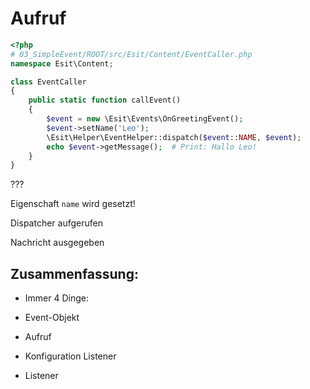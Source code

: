# Aufruf

```php
<?php
# 03_SimpleEvent/ROOT/src/Esit/Content/EventCaller.php
namespace Esit\Content;

class EventCaller
{
    public static function callEvent()
    {
        $event = new \Esit\Events\OnGreetingEvent();
        $event->setName('Leo');
        \Esit\Helper\EventHelper::dispatch($event::NAME, $event);
        echo $event->getMessage();  # Print: Hallo Leo!
    }
}
```

???

Eigenschaft `name` wird gesetzt!

Dispatcher aufgerufen

Nachricht ausgegeben

## Zusammenfassung:

- Immer 4 Dinge:

- Event-Objekt

- Aufruf

- Konfiguration Listener

- Listener